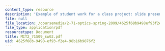 ```yaml
---
content_type: resource
description: 'Example of student work for a class project: slide presentation on '
file: null
file_location: /coursemedia/2-71-optics-spring-2009/4625f68b9498ef93f2e498b16b9876f2_MIT2_71S09_sw02.pdf
file_type: application/pdf
resourcetype: Document
title: MIT2_71S09_sw02.pdf
uid: 4625f68b-9498-ef93-f2e4-98b16b9876f2
---
```

